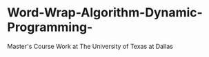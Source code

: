 # Word-Wrap-Algorithm-Dynamic-Programming-
Master's Course Work at The University of Texas at Dallas
